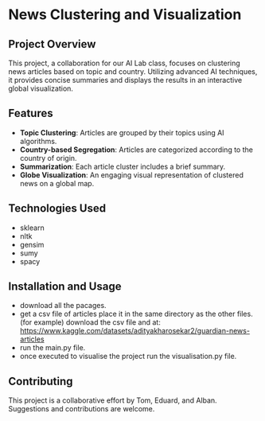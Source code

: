 # News Clustering and Visualization

## Project Overview
This project, a collaboration for our AI Lab class, focuses on clustering news articles based on topic and country. Utilizing advanced AI techniques, it provides concise summaries and displays the results in an interactive global visualization.

## Features
- **Topic Clustering**: Articles are grouped by their topics using AI algorithms.
- **Country-based Segregation**: Articles are categorized according to the country of origin.
- **Summarization**: Each article cluster includes a brief summary.
- **Globe Visualization**: An engaging visual representation of clustered news on a global map.

## Technologies Used
- sklearn
- nltk
- gensim
- sumy
- spacy
  
## Installation and Usage
- download all the pacages.
- get a csv file of articles place it in the same directory as the other files. (for example) download the csv file and at: https://www.kaggle.com/datasets/adityakharosekar2/guardian-news-articles
- run the main.py file.
- once executed to visualise the project run the visualisation.py file.
## Contributing
This project is a collaborative effort by Tom, Eduard, and Alban. Suggestions and contributions are welcome.



